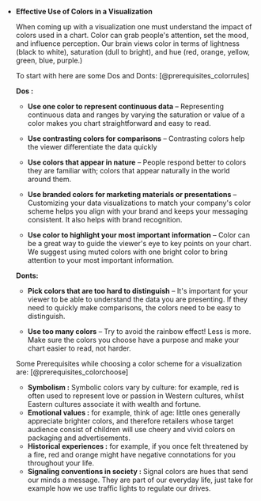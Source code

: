 ﻿+ **Effective Use of Colors in a Visualization**

	When coming up with a visualization one must understand the impact of colors used in a chart. Color can grab people's attention, set the mood, and influence perception.  Our brain views color in terms of lightness (black to white), saturation (dull to bright), and hue (red, orange, yellow, green, blue, purple.)

	To start with here are some Dos and Donts:
	[@prerequisites_colorrules]

	**Dos :**

	+ **Use one color to represent continuous data**  – Representing continuous data and ranges by varying the saturation or value of a color makes you chart straightforward and easy to read.

	+ **Use contrasting colors for comparisons**  – Contrasting colors help the viewer differentiate the data quickly
	+ **Use colors that appear in nature**  – People respond better to colors they are familiar with; colors that appear naturally in the world around them.

	+ **Use branded colors for marketing materials or presentations**  – Customizing your data visualizations to match your company&#39;s color scheme helps you align with your brand and keeps your messaging consistent. It also helps with brand recognition.

	+ **Use color to highlight your most important information**  – Color can be a great way to guide the viewer&#39;s eye to key points on your chart. We suggest using muted colors with one bright color to bring attention to your most important information.

	**Donts:**

	+ **Pick colors that are too hard to distinguish**  – It&#39;s important for your viewer to be able to understand the data you are presenting. If they need to quickly make comparisons, the colors need to be easy to distinguish.

	+ **Use too many colors**  – Try to avoid the rainbow effect! Less is more. Make sure the colors you choose have a purpose and make your chart easier to read, not harder.

	Some Prerequisites while choosing a color scheme for a visualization are:
	[@prerequisites_colorchoose]

	+ **Symbolism :** Symbolic colors vary by culture: for example, red is often used to represent love or passion in Western cultures, whilst Eastern cultures associate it with wealth and fortune.
	+ **Emotional values :** for example, think of age: little ones generally appreciate brighter colors, and therefore retailers whose target audience consist of children will use cheery and vivid colors on packaging and advertisements.
	+ **Historical experiences :** for example, if you once felt threatened by a fire, red and orange might have negative connotations for you throughout your life.
	+ **Signaling conventions in society :** Signal colors are hues that send our minds a message. They are part of our everyday life, just take for example how we use traffic lights to regulate our drives.
